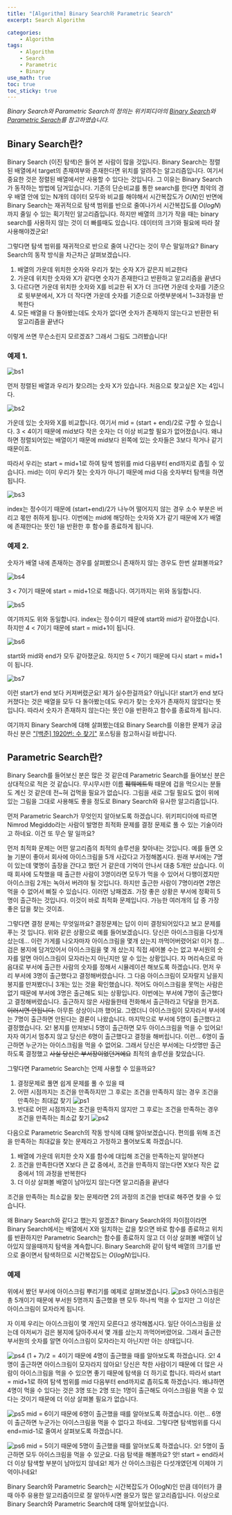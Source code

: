 ```yaml
--- 
title: "[Algorithm] Binary Search와 Parametric Search"
excerpt: Search Algorithm

categories:
    - Algorithm
tags:
    - Algorithm
    - Search
    - Parametric
    - Binary
use_math: true
toc: true
toc_sticky: true
---
```

*Binary Search와 Parametric Search의 정의는 위키피디아의 [Binary Search](https://en.wikipedia.org/wiki/Binary_search_algorithm)와 [Parametric Serach](https://en.wikipedia.org/wiki/Parametric_search)를 참고하였습니다.*

## Binary Search란?
Binary Search (이진 탐색)은 들어 본 사람이 많을 것입니다. Binary Search는 정렬된 배열에서 target의 존재여부와 존재한다면 위치를 알려주는 알고리즘입니다. 여기서 중요한 것은 정렬된 배열에서만 사용할 수 있다는 것입니다. 그 이유는 Binary Search가 동작하는 방법에 담겨있습니다. 기존의 단순비교를 통한 search를 한다면 최악의 경우 배열 안에 있는 N개의 데이터 모두와 비교를 해야해서 시간복잡도가 $O(N)$인 반면에 Binary Search는 재귀적으로 탐색 범위를 반으로 줄여나가서 시간복잡도를 $O(logN)$까지 줄일 수 있는 획기적인 알고리즘입니다. 하지만 배열의 크기가 작을 때는 binary search를 사용하지 않는 것이 더 빠를때도 있습니다. 데이터의 크기와 필요에 따라 잘 사용해야겠군요!

그렇다면 탐색 범위를 재귀적으로 반으로 줄여 나간다는 것이 무슨 말일까요? Binary Search의 동작 방식을 차근차근 살펴보겠습니다.

1. 배열의 가운데 위치한 숫자와 우리가 찾는 숫자 X가 같은지 비교한다
2. 가운데 위치한 숫자와 X가 같다면 숫자가 존재한다고 반환하고 알고리즘을 끝낸다
3. 다르다면 가운데 위치한 숫자와 X를 비교한 뒤 X가 더 크다면 가운데 숫자를 기준으로 윗부분에서, X가 더 작다면 가운데 숫자를 기준으로 아랫부분에서 1~3과정을 반복한다
4. 모든 배열을 다 돌아봤는데도 숫자가 없다면 숫자가 존재하지 않는다고 반환한 뒤 알고리즘을 끝낸다

이렇게 쓰면 무슨소린지 모르겠죠? 그래서 그림도 그려봤습니다!

### 예제 1.
![bs1](../../assets/images/algorithm/baekjoon1920-bs1)

먼저 정렬된 배열과 우리가 찾으려는 숫자 X가 있습니다. 처음으로 찾고싶은 X는 4입니다.

![bs2](../../assets/images/algorithm/baekjoon1920-bs2)

가운데 있는 숫자와 X를 비교합니다. 여기서 mid = (start + end)/2로 구할 수 있습니다. 3 < 4이기 때문에 mid보다 작은 숫자는 더 이상 비교할 필요가 없어졌습니다. 왜냐하면 정렬되어있는 배열이기 때문에 mid보다 왼쪽에 있는 숫자들은 3보다 작거나 같기 때문이죠.

따라서 우리는 start = mid+1로 하여 탐색 범위를 mid 다음부터 end까지로 좁힐 수 있습니다. mid는 이미 우리가 찾는 숫자가 아니기 때문에 mid 다음 숫자부터 탐색을 하면 됩니다.

![bs3](../../assets/images/algorithm/baekjoon1920-bs3)

index는 정수이기 때문에 (start+end)/2가 나누어 떨어지지 않는 경우 소수 부분은 버리고 몫만 취하게 됩니다. 이번에는 mid에 해당하는 숫자와 X가 같기 때문에 X가 배열에 존재한다는 뜻인 1을 반환한 후 함수를 종료하게 됩니다.

### 예제 2.
숫자가 배열 내에 존재하는 경우를 살펴봤으니 존재하지 않는 경우도 한번 살펴볼까요?

![bs4](../../assets/images/algorithm/baekjoon1920-bs4)

3 < 7이기 때문에 start = mid+1으로 해줍니다. 여기까지는 위와 동일합니다.

![bs5](../../assets/images/algorithm/baekjoon1920-bs5)

여기까지도 위와 동일합니다. index는 정수이기 때문에 start와 mid가 같아졌습니다. 하지만 4 < 7이기 때문에 start = mid+1이 됩니다.

![bs6](../../assets/images/algorithm/baekjoon1920-bs6)

start와 mid와 end가 모두 같아졌군요. 하지만 5 < 7이기 때문에 다시 start = mid+1이 됩니다.

![bs7](../../assets/images/algorithm/baekjoon1920-bs7)

이런 start가 end 보다 커져버렸군요! 제가 실수한걸까요? 아닙니다! start가 end 보다 커졌다는 것은 배열을 모두 다 돌아봤는데도 우리가 찾는 숫자가 존재하지 않았다는 뜻입니다.
따라서 숫자가 존재하지 않는다는 뜻인 0을 반환하고 함수를 종료하게 됩니다.

여기까지 Binary Search에 대해 살펴봤는데요 Binary Search를 이용한 문제가 궁금하신 분은  ["[백준] 1920번: 수 찾기"]({{site.url}}{{site.baseurl}}/algorithm/baekjoon1920) 포스팅을 참고하시길 바랍니다.

## Parametric Search란?
Binary Search를 들어보신 분은 많은 것 같은데 Parametric Search를 들어보신 분은 상대적으로 적은 것 같습니다. 무시무시한 이름 <del>풰뤠메트뤽</del> 때문에 겁을 먹으시는 분들도 계신 것 같은데 전~혀 겁먹을 필요가 없습니다. 그림을 새로 그릴 필요도 없이 위에 있는 그림을 그대로 사용해도 좋을 정도로 Binary Search와 유사한 알고리즘입니다. 

먼저 Parametric Search가 무엇인지 알아보도록 하겠습니다. 위키피디아에 따르면 Nimrod Megiddo라는 사람이 발명한 최적화 문제를 결정 문제로 풀 수 있는 기술이라고 하네요. 이건 또 무슨 말 일까요?

먼저 최적화 문제는 어떤 알고리즘의 최적의 솔루션을 찾아내는 것입니다. 예를 들면 오늘 기분이 좋아서 회사에 아이스크림을 5개 사갔다고 가정해봅시다. 원래 부서에는 7명이 있는데 몇명이 출장을 간다고 했던 거 같은데 기억이 안나서 대충 5개만 샀습니다. 이 때 회사에 도착했을 때 출근한 사람이 3명이라면 모두가 먹을 수 있어서 다행이겠지만 아이스크림 2개는 녹아서 버려야 될 것입니다. 하지만 출근한 사람이 7명이라면 2명은 먹을 수 없어서 삐질 수 있습니다. 이러먼 낭패겠죠. 가장 좋은 상황은 부서에 정확히 5명이 출근하는 것입니다. 이것이 바로 최적화 문제입니다. 가능한 여러개의 답 중 가장 좋은 답을 찾는 것이죠.

그렇다면 결정 문제는 무엇일까요? 결정문제는 답이 이미 결정되어있다고 보고 문제를 푸는 것 입니다. 위와 같은 상황으로 예를 들어보겠습니다. 당신은 아이스크림을 다섯개 샀는데... 이런 가게를 나오자마자 아이스크림을 몇개 샀는지 까먹어버렸어요! 이거 참... 검은 봉지에 담겨있어서 아이스크림을 몇 개 샀는지 직접 세어볼 수는 없고 부서원의 숫자를 알면 아이스크림이 모자라는지 아닌지만 알 수 있는 상황입니다. 자 머리속으로 마음대로 부서에 출근한 사람의 숫자를 정해서 시뮬레이션 해보도록 하겠습니다. 먼저 우리 부서에 3명이 출근했다고 결정해버렸습니다. 그 다음 아이스크림이 모자랄지 남을지 봉지를 만져봤더니 3개는 있는 것을 확인했습니다. 적어도 아이스크림을 못먹는 사람은 없기 때문에 부서에 3명은 출근해도 되는 상황입니다. 이번에는 부서에 7명이 출근했다고 결정해버렸습니다. 출근하지 않은 사람들한테 전화해서 출근하라고 닥달을 한거죠. <del>이러시면 안됩니다.</del> 아무튼 상상이니까 했어요. 그랬더니 아이스크림이 모자라서 부서에는 7명이 출근하면 안된다는 결론이 나왔습니다. 마지막으로 부서에 5명이 출근했다고 결정했습니다. 오! 봉지를 만져보니 5명이 출근하면 모두 아이스크림을 먹을 수 있어요! 자자 여기서 멈추지 않고 당신은 6명이 출근했다고 결정을 해버립니다. 이런... 6명이 출근하면 누군가는 아이스크림을 먹을 수 없어요. 그래서 당신은 부서에는 다섯명만 출근하도록 결정했고 <del>사실 당신은 부서장이었던거에요</del> 최적의 솔루션을 찾았습니다.  

그렇다면 Parametric Search는 언제 사용할 수 있을까요?
1. 결정문제로 풀면 쉽게 문제를 풀 수 있을 때
2. 어떤 시점까지는 조건을 만족하지만 그 후로는 조건을 만족하지 않는 경우 조건을 만족하는 최대값 찾기
![ps1](../../assets/images/algorithm/parametric-ps1)
3. 반대로 어떤 시점까지는 조건을 만족하지 않지만 그 후로는 조건을 만족하는 경우 조건을 만족하는 최소값 찾기
![ps2](../../assets/images/algorithm/parametric-ps2)


다음으로 Parametric Search의 작동 방식에 대해 알아보겠습니다. 편의를 위해 조건을 만족하는 최대값을 찾는 문제라고 가정하고 풀어보도록 하겠습니다. 

1. 배열에 가운데 위치한 숫자 X를 함수에 대입해 조건을 만족하는지 알아본다
2. 조건을 만족한다면 X보다 큰 값 중에서, 조건을 만족하지 않는다면 X보다 작은 값 중에서 1의 과정을 반복한다
3. 더 이상 살펴볼 배열이 남아있지 않는다면 알고리즘을 끝낸다

조건을 만족하는 최소값을 찾는 문제라면 2의 과정의 조건을 반대로 해주면 찾을 수 있습니다.

왜 Binary Search와 같다고 했는지 알겠죠?  Binary Search와의 차이점이라면 Binary Search에서는 배열에서 X와 일치하는 값을 찾으면 바로 함수를 종료하고 위치를 반환하지만 Parametric Search는 함수를 종료하지 않고 더 이상 살펴볼 배열이 남아있지 않을때까지 탐색을 계속합니다. Binary Search와 같이 탐색 배열의 크기를 반으로 줄이면서 탐색하므로 시간복잡도는 $O(logN)$입니다.


### 예제
위에서 봤던 부서에 아이스크림 뿌리기를 예제로 살펴보겠습니다.
![ps3](../../assets/images/algorithm/parametric-ps3)
아이스크림은 총 5개이기 때문에 부서원 5명까지 출근했을 땐 모두 하나씩 먹을 수 있지만 그 이상은 아이스크림이 모자라게 됩니다.

자 이제 우리는 아이스크림이 몇 개인지 모른다고 생각해봅시다. 일단 아이스크림을 샀는데 아저씨가 검은 봉지에 담아주셔서 몇 개를 샀는지 까먹어버렸어요. 그래서 출근한 부서원의 숫자를 알면 아이스크림이 모자라는지 아닌지만 아는 상태입니다.

![ps4](../../assets/images/algorithm/parametric-ps4)
$(1+7)/2 = 4$이기 때문에 4명이 출근했을 때를 알아보도록 하겠습니다. 오! 4명이 출근하면 아이스크림이 모자라지 않아요! 당신은 착한 사람이기 때문에 더 많은 사람이 아이스크림을 먹을 수 있으면 좋기 때문에 탐색을 더 하기로 합니다. 따라서 start = mid+1로 하여 탐색 범위를 mid 다음부터 end까지로 좁히도록 하겠습니다. 왜냐하면 4명이 먹을 수 있다는 것은 3명 또는 2명 또는 1명이 출근해도 아이스크림을 먹을 수 있다는 것이기 때문에 더 이상 살펴볼 필요가 없습니다.

![ps5](../../assets/images/algorithm/parametric-ps5)
mid = 6이기 때문에 6명이 출근했을 때를 알아보도록 하겠습니다. 이런... 6명이 출근하면 누군가는 아이스크림을 먹을 수 없다고 하네요. 그렇다면 탐색범위를 다시 end=mid-1로 줄여서 살펴보도록 하겠습니다.

![ps6](../../assets/images/algorithm/parametric-ps6)
mid = 5이기 때문에 5명이 출근했을 때를 알아보도록 하겠습니다. 오! 5명이 출근하면 모두 아이스크림을 먹을 수 있군요. 다음 탐색을 해볼까요? 앗! start = end라서 더 이상 탐색할 부분이 남아있지 않네요! 제가 산 아이스크림은 다섯개였던게 이제야 기억이나네요!

Binary Search와 Parametric Search는 시간복잡도가 O(logN)인 만큼 데이터가 클 때 아주 유용한 알고리즘이므로 잘 알아두시면 쓸모가 많은 알고리즘입니다. 이상으로 Binary Search와 Parametric Search에 대해 알아보았습니다.

